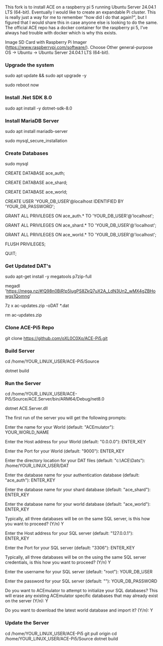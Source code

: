 This fork is to install ACE on a raspberry pi 5 running Ubuntu Server 24.04.1 LTS (64-bit). Eventually I would like to create an expandable Pi cluster. This is really just a way for me to remember "how did I do that again?", but I figured that I would share this in case anyone else is looking to do the same. The official ACE repo has a docker container for the raspberry pi 5, I've always had trouble with docker which is why this exists.

Image SD Card with Raspberry Pi Imager (https://www.raspberrypi.com/software/). Choose Other general-purpose OS -> Ubuntu -> Ubuntu Server 24.04.1 LTS (64-bit).
### Upgrade the system
sudo apt update && sudo apt upgrade -y

sudo reboot now
### Install .Net SDK 8.0
sudo apt install -y dotnet-sdk-8.0
### Install MariaDB Server
sudo apt install mariadb-server

sudo mysql_secure_installation
### Create Databases
sudo mysql

CREATE DATABASE ace_auth;

CREATE DATABASE ace_shard;

CREATE DATABASE ace_world;

CREATE USER 'YOUR_DB_USER'@localhost IDENTIFIED BY 'YOUR_DB_PASSWORD';

GRANT ALL PRIVILEGES ON ace_auth.* TO 'YOUR_DB_USER'@'localhost';

GRANT ALL PRIVILEGES ON ace_shard.* TO 'YOUR_DB_USER'@'localhost';

GRANT ALL PRIVILEGES ON ace_world.* TO 'YOUR_DB_USER'@'localhost';

FLUSH PRIVILEGES;

QUIT;
### Get Updated DAT's
sudo apt-get install -y megatools p7zip-full

megadl 'https://mega.nz/#!Q98n0BiR!p5IugPS8ZkQ7uX2A_LdN3Un2_wMX4gZBHowgs1Qomng'

7z x ac-updates.zip -oDAT *.dat

rm ac-updates.zip
### Clone ACE-Pi5 Repo
git clone https://github.com/oXL0C0Xo/ACE-Pi5.git
### Build Server
cd /home/YOUR_LINUX_USER/ACE-Pi5/Source

dotnet build
### Run the Server
cd /home/YOUR_LINUX_USER/ACE-Pi5/Source/ACE.Server/bin/ARM64/Debug/net8.0

dotnet ACE.Server.dll

The first run of the server you will get the following prompts:

Enter the name for your World (default: "ACEmulator"): YOUR_WORLD_NAME

Enter the Host address for your World (default: "0.0.0.0"): ENTER_KEY

Enter the Port for your World (default: "9000"): ENTER_KEY

Enter the directory location for your DAT files (default: "c:\ACE\Dats\"): /home/YOUR_LINUX_USER/DAT

Enter the database name for your authentication database (default: "ace_auth"): ENTER_KEY

Enter the database name for your shard database (default: "ace_shard"): ENTER_KEY

Enter the database name for your world database (default: "ace_world"): ENTER_KEY

Typically, all three databases will be on the same SQL server, is this how you want to proceed? (Y/n) Y

Enter the Host address for your SQL server (default: "127.0.0.1"): ENTER_KEY

Enter the Port for your SQL server (default: "3306"): ENTER_KEY

Typically, all three databases will be on the using the same SQL server credentials, is this how you want to proceed? (Y/n) Y

Enter the username for your SQL server (default: "root"): YOUR_DB_USER

Enter the password for your SQL server (default: ""): YOUR_DB_PASSWORD

Do you want to ACEmulator to attempt to initialize your SQL databases? This will erase any existing ACEmulator specific databases that may already exist on the server (Y/n): Y

Do you want to download the latest world database and import it? (Y/n): Y

### Update the Server
cd /home/YOUR_LINUX_USER/ACE-Pi5
git pull origin
cd /home/YOUR_LINUX_USER/ACE-Pi5/Source
dotnet build
